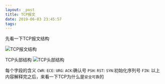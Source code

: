 ```yaml
---
layout: _post
title: TCP报文
date: 2019-06-03 23:45:57
tags:
---
```

先看一下TCP报文结构

![TCP报文结构](https://cy-resource.oss-cn-shanghai.aliyuncs.com/blogimage/TCP%E6%8A%A5%E6%96%87%E7%BB%93%E6%9E%84.jpg "TCP报文结构")
<!-- 插入图片 -->
TCP头部结构
![TCP头部结构](https://cy-resource.oss-cn-shanghai.aliyuncs.com/blogimage/TCP%E5%A4%B4%E9%83%A8%E7%BB%93%E6%9E%84.jpg "TCP报文结构")


<!-- 插入图片 -->
每个字段的含义 
`CWR`:
`ECE`:
`URG`:
`ACK`:确认号
`PSH`:
`RST`:
`SYN`:初始化序列号
`FIN`:
以上内容解释完之后，来看一下TCP为什么是`安全可靠`的